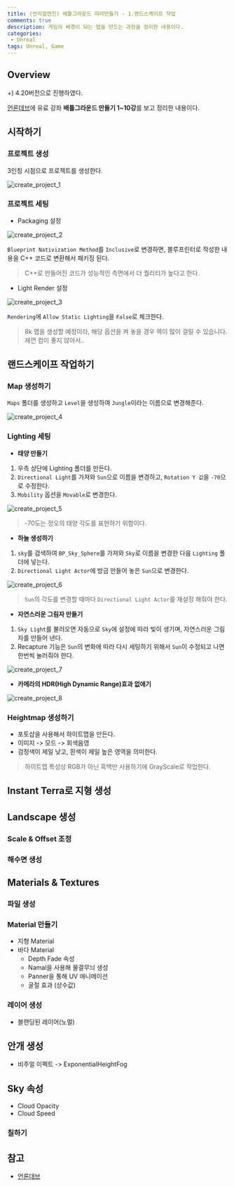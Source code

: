 ```yaml
---
title: (언리얼엔진) 배틀그라운드 따라만들기 - 1.랜드스케이프 작업
comments: true
description: 게임의 배경이 되는 맵을 만드는 과정을 정리한 내용이다.
categories:
 - Unreal
tags: Unreal, Game 
---
```


## Overview

+) 4.20버전으로 진행하였다.

[언론데브](https://alonedev.com/)에 유료 강좌 **배틀그라운드 만들기 1~10강**를 보고 정리한 내용이다.



## 시작하기

### 프로젝트 생성

3인칭 시점으로 프로젝트를 생성한다.

![create_project_1](https://github.com/wkddnjset/wkddnjset.github.io/blob/master/_posts/images/2019-01/01-08_battle_1.png?raw=true)

### 프로젝트 세팅

- Packaging 설정

![create_project_2](https://github.com/wkddnjset/wkddnjset.github.io/blob/master/_posts/images/2019-01/01-08_battle_2.png?raw=true)

`Blueprint Nativization Method`를 `Inclusive`로 변경하면, 블루프린터로 작성한 내용을 C++ 코드로 변환해서 패키징 된다.

> C++로 만들어진 코드가 성능적인 측면에서 더 퀄리티가 높다고 한다.

- Light Render 설정

![create_project_3](https://github.com/wkddnjset/wkddnjset.github.io/blob/master/_posts/images/2019-01/01-08_battle_3.png?raw=true)

`Rendering`에 `Allow Static Lighting`을 `False`로 체크한다.

> 8k 맵을 생성할 예정이라, 해당 옵션을 켜 놓을 경우 렉이 많이 걸릴 수 있습니다. 제껀 컴이 좋지 않아서..

## 랜드스케이프 작업하기

### Map 생성하기

`Maps` 폴더를 생성하고 `Level`을 생성하여 `Jungle`이라는 이름으로 변경해준다.

![create_project_4](https://github.com/wkddnjset/wkddnjset.github.io/blob/master/_posts/images/2019-01/01-08_battle_4.png?raw=true)

### Lighting 세팅

- **태양 만들기**

1. 우측 상단에 Lighting 폴더를 만든다.
2. `Directional Light`를 가져와 `Sun`으로 이름을 변경하고, `Rotation Y 값`을 `-70`으로 수정한다.
3. `Mobility` 옵션을 `Movable`로 변경한다.

![create_project_5](https://github.com/wkddnjset/wkddnjset.github.io/blob/master/_posts/images/2019-01/01-08_battle_5.png?raw=true)

> -70도는 정오의 태양 각도를 표현하기 위함이다.

- **하늘 생성하기**

1. `sky`를 검색하여 `BP_Sky_Sphere`를 가져와 `Sky`로 이름을 변경한 다음 `Lighting` 폴더에 넣는다.
2. `Directional Light Actor`에 방금 만들어 놓은 `Sun`으로 변경한다.

![create_project_6](https://github.com/wkddnjset/wkddnjset.github.io/blob/master/_posts/images/2019-01/01-08_battle_6.png?raw=true)

> `Sun`의 각도를 변경할 때마다 `Directional Light Actor`를 재설정 해줘야 한다.

- **자연스러운 그림자 만들기**

1. `Sky Light`를 불러오면 자동으로 `Sky`에 설정에 따라 빛이 생기며, 자연스러운 그림자를 만들어 낸다.
2. Recapture 기능은 `Sun`의 변화에 따라 다시 세팅하기 위해서 `Sun`이 수정되고 나면 한번씩 눌러줘야 한다.

![create_project_7](https://github.com/wkddnjset/wkddnjset.github.io/blob/master/_posts/images/2019-01/01-08_battle_7.png?raw=true)

- **카메라의 HDR(High Dynamic Range)효과 없애기**

![create_project_8](https://github.com/wkddnjset/wkddnjset.github.io/blob/master/_posts/images/2019-01/01-08_battle_8.png?raw=true)

### Heightmap 생성하기

- 포토샵을 사용해서 하이트맵을 만든다.
- 이미지 -> 모드 -> 회색음영
- 검정색이 제일 낮고, 흰색이 제일 높은 영역을 의미한다.

> 하이트맵 특성상 RGB가 아닌 흑백만 사용하기에 GrayScale로 작업한다.

## Instant Terra로 지형 생성

## Landscape 생성

### Scale & Offset 조정

### 해수면 생성

## Materials & Textures

### 파일 생성

### Material 만들기

- 지형 Material
- 바다 Material
	- Depth Fade 속성
	- Namal을 사용해 물결무늬 생성
	- Panner을 통해 UV 애니메이션
	- 굴절 효과 (상수값)

### 레이어 생성
- 블랜딩된 레이어(노멀)

## 안개 생성

- 비주얼 이펙트 -> ExponentialHeightFog

## Sky 속성

- Cloud Opacity
- Cloud Speed

### 칠하기


## 참고

- [언론데브](https://alonedev.com/)